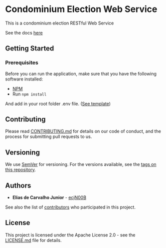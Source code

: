 # Condominium Election Web Service

This is a condominium election RESTful Web Service

See the docs [here](https://ecjn00b.github.io/usjt-condominium-election-web-service/)

## Getting Started

### Prerequisites

Before you can run the application, make sure that you have the following software installed:
* [NPM](https://www.npmjs.com/get-npm)
* Run `npm install`

And add in your root folder .env file. ([See template](docs/.env.template))

## Contributing

Please read [CONTRIBUTING.md](CONTRIBUTING.md) for details on our code of conduct, and the process for submitting pull requests to us.

## Versioning

We use [SemVer](http://semver.org/) for versioning. For the versions available, see the [tags on this repository](https://github.com/ecjN00B/usjt-condominium-election-web-service/tags).

## Authors

* **Elias de Carvalho Junior** - [ecjN00B](https://github.com/ecjN00B)

See also the list of [contributors](https://github.com/ecjN00B/usjt-condominium-election-web-service/contributors) who participated in this project.

## License

This project is licensed under the Apache License 2.0 - see the [LICENSE.md](LICENSE.md) file for details.

